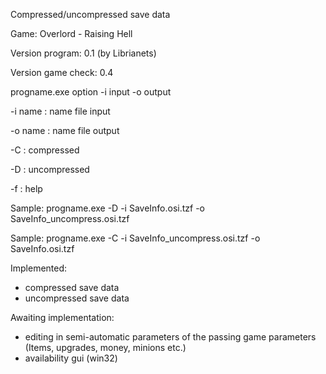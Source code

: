 Compressed/uncompressed save data

Game: Overlord - Raising Hell

Version program: 0.1 (by Librianets)

Version game check: 0.4

progname.exe option -i input -o output 

-i name 	: name file input

-o name 	: name file output

-C 			: compressed

-D 			: uncompressed

-f 			: help

Sample: progname.exe -D -i SaveInfo.osi.tzf -o SaveInfo_uncompress.osi.tzf

Sample: progname.exe -C -i SaveInfo_uncompress.osi.tzf -o SaveInfo.osi.tzf



Implemented:
- compressed save data
- uncompressed save data

Awaiting implementation:
- editing in semi-automatic parameters of the passing game parameters (Items, upgrades, money, minions etc.)
- availability gui (win32)
